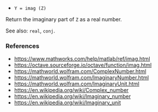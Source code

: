 - `Y = imag (Z)`

Return the imaginary part of `Z` as a real number.

See also: `real`, `conj`.

### References

- https://www.mathworks.com/help/matlab/ref/imag.html
- https://octave.sourceforge.io/octave/function/imag.html
- https://mathworld.wolfram.com/ComplexNumber.html
- https://mathworld.wolfram.com/ImaginaryNumber.html
- https://mathworld.wolfram.com/ImaginaryUnit.html
- https://en.wikipedia.org/wiki/Complex_number
- https://en.wikipedia.org/wiki/Imaginary_number
- https://en.wikipedia.org/wiki/Imaginary_unit
